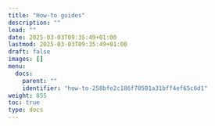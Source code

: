 ```yaml
---
title: "How-to guides"
description: ""
lead: ""
date: 2025-03-03T09:35:49+01:00
lastmod: 2025-03-03T09:35:49+01:00
draft: false
images: []
menu:
  docs:
    parent: ""
    identifier: "how-to-258bfe2c186f70501a31bff4ef65c6d1"
weight: 855
toc: true
type: docs
---
```

